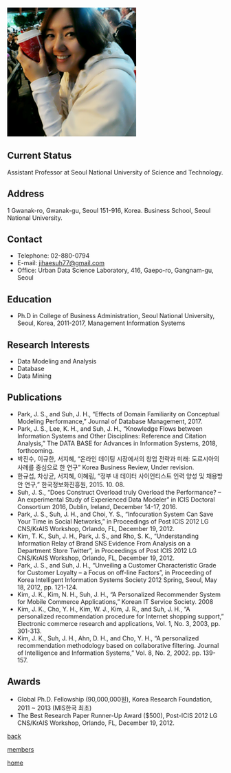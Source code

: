![JihaeSuh](/pic/members/JihaeSuh.png)

## **Current Status**
Assistant Professor at Seoul National University of Science and Technology.

## **Address**
1 Gwanak-ro, Gwanak-gu, Seoul 151-916, Korea. Business School, Seoul National University.

## **Contact**
- Telephone: 02-880-0794
- E-mail: jihaesuh77@gmail.com
- Office: Urban Data Science Laboratory, 416, Gaepo-ro, Gangnam-gu, Seoul

## **Education**
- Ph.D in College of Business Administration, Seoul National University, Seoul, Korea, 2011-2017, Management Information Systems

## **Research Interests**
- Data Modeling and Analysis
- Database
- Data Mining


## **Publications**
- Park, J. S., and Suh, J. H., “Effects of Domain Familiarity on Conceptual Modeling Performance,” Journal of Database Management, 2017.
- Park, J. S., Lee, K. H., and Suh, J. H., “Knowledge Flows between Information Systems and Other Disciplines: Reference and Citation Analysis,” The DATA BASE for Advances in Information Systems, 2018, forthcoming.
- 박진수, 이규한, 서지혜, “온라인 데이팅 시장에서의 창업 전략과 미래: 도르시아의 사례를 중심으로 한 연구” Korea Business Review, Under revision.
- 한규섭, 차상균, 서지혜, 이혜림, “정부 내 데이터 사이언티스트 인력 양성 및 채용방안 연구,” 한국정보화진흥원, 2015. 10. 08.
- Suh, J. S., “Does Construct Overload truly Overload the Performance? – An experimental Study of Experienced Data Modeler” in ICIS Doctoral Consortium 2016, Dublin, Ireland, December 14-17, 2016.
- Park, J. S., Suh, J. H., and Choi, Y. S., “Infocuration System Can Save Your Time in Social Networks,” in Proceedings of Post ICIS 2012 LG CNS/KrAIS Workshop, Orlando, FL, December 19, 2012.
- Kim, T. K., Suh, J. H., Park, J. S., and Rho, S. K., “Understanding Information Relay of Brand SNS Evidence From Analysis on a Department Store Twitter”, in Proceedings of Post ICIS 2012 LG CNS/KrAIS Workshop, Orlando, FL, December 19, 2012.
- Park, J. S., and Suh, J. H., “Unveiling a Customer Characteristic Grade for Customer Loyalty – a Focus on off-line Factors”, in Proceeding of Korea Intelligent Information Systems Society 2012 Spring, Seoul, May 18, 2012, pp. 121-124.
- Kim, J. K., Kim, N. H., Suh, J. H., “A Personalized Recommender System for Mobile Commerce Applications,” Korean IT Service Society. 2008
- Kim, J. K., Cho, Y. H., Kim, W. J., Kim, J. R., and Suh, J. H., “A personalized recommendation procedure for Internet shopping support,” Electronic commerce research and applications, Vol. 1, No. 3, 2003, pp. 301-313.
- Kim, J. K., Suh, J. H., Ahn, D. H., and Cho, Y. H., “A personalized recommendation methodology based on collaborative filtering. Journal of Intelligence and Information Systems,” Vol. 8, No. 2, 2002. pp. 139-157.

## **Awards**
- Global Ph.D. Fellowship (90,000,000원), Korea Research Foundation, 2011 ~ 2013 (MIS한국 최초)
- The Best Research Paper Runner-Up Award ($500), Post-ICIS 2012 LG CNS/KrAIS Workshop, Orlando, FL, December 19, 2012.

[back](README.md)

[members](../README.md)

[home](../../index.md)
